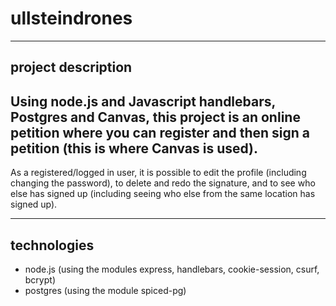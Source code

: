# ullsteindrones

---

## project description

## Using node.js and Javascript handlebars, Postgres and Canvas, this project is an online petition where you can register and then sign a petition (this is where Canvas is used).

As a registered/logged in user, it is possible to edit the profile (including changing the password), to delete and redo the signature, and to see who else has signed up (including seeing who else from the same location has signed up).

---

## technologies

-   node.js (using the modules express, handlebars, cookie-session, csurf, bcrypt)
-   postgres (using the module spiced-pg)
